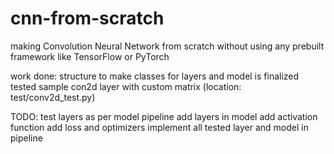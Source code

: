 # cnn-from-scratch
making Convolution Neural Network from scratch without using any prebuilt framework like TensorFlow or PyTorch

work done:
structure to make classes for layers and model is finalized
tested sample con2d layer with custom matrix (location: test/conv2d_test.py)

TODO:
test layers as per model pipeline
add layers in model
add activation function
add loss and optimizers
implement all tested layer and model in pipeline
